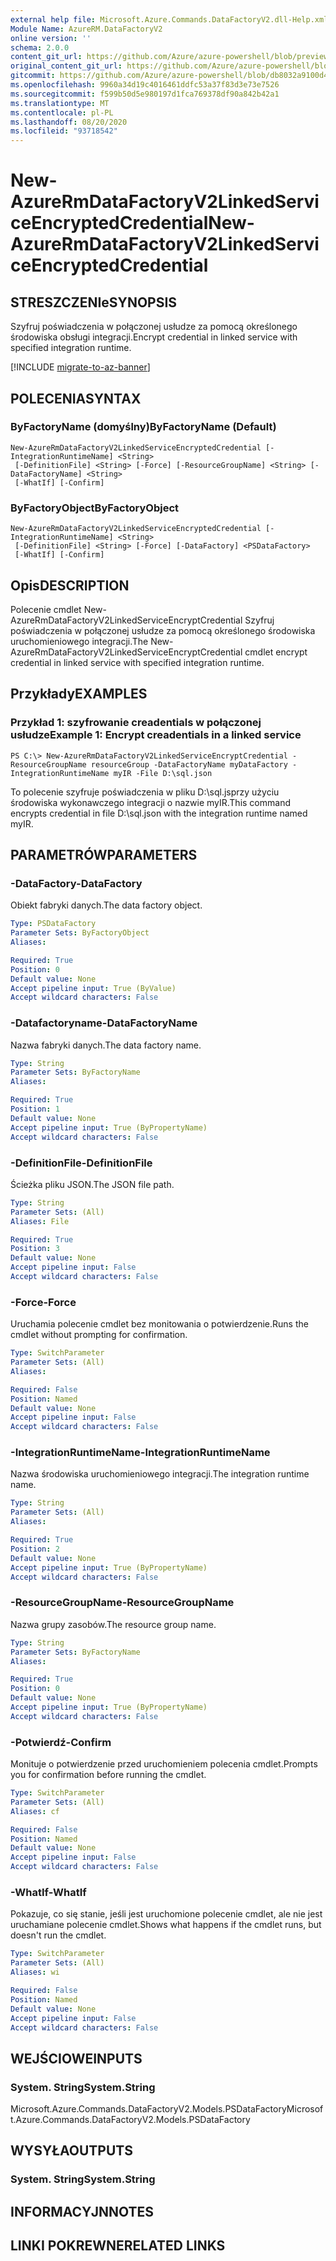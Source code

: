 ```yaml
---
external help file: Microsoft.Azure.Commands.DataFactoryV2.dll-Help.xml
Module Name: AzureRM.DataFactoryV2
online version: ''
schema: 2.0.0
content_git_url: https://github.com/Azure/azure-powershell/blob/preview/src/ResourceManager/DataFactories/Commands.DataFactoryV2/help/New-AzureRmDataFactoryV2LinkedServiceEncryptedCredential.md
original_content_git_url: https://github.com/Azure/azure-powershell/blob/preview/src/ResourceManager/DataFactories/Commands.DataFactoryV2/help/New-AzureRmDataFactoryV2LinkedServiceEncryptedCredential.md
gitcommit: https://github.com/Azure/azure-powershell/blob/db8032a9100d47fd3aa4248c7807d8e0bb538e83
ms.openlocfilehash: 9960a34d19c4016461ddfc53a37f83d3e73e7526
ms.sourcegitcommit: f599b50d5e980197d1fca769378df90a842b42a1
ms.translationtype: MT
ms.contentlocale: pl-PL
ms.lasthandoff: 08/20/2020
ms.locfileid: "93718542"
---
```

# <span data-ttu-id="05e2f-101">New-AzureRmDataFactoryV2LinkedServiceEncryptedCredential</span><span class="sxs-lookup"><span data-stu-id="05e2f-101">New-AzureRmDataFactoryV2LinkedServiceEncryptedCredential</span></span>

## <span data-ttu-id="05e2f-102">STRESZCZENIe</span><span class="sxs-lookup"><span data-stu-id="05e2f-102">SYNOPSIS</span></span>
<span data-ttu-id="05e2f-103">Szyfruj poświadczenia w połączonej usłudze za pomocą określonego środowiska obsługi integracji.</span><span class="sxs-lookup"><span data-stu-id="05e2f-103">Encrypt credential in linked service with specified integration runtime.</span></span>

[!INCLUDE [migrate-to-az-banner](../../includes/migrate-to-az-banner.md)]

## <span data-ttu-id="05e2f-104">POLECENIA</span><span class="sxs-lookup"><span data-stu-id="05e2f-104">SYNTAX</span></span>

### <span data-ttu-id="05e2f-105">ByFactoryName (domyślny)</span><span class="sxs-lookup"><span data-stu-id="05e2f-105">ByFactoryName (Default)</span></span>
```
New-AzureRmDataFactoryV2LinkedServiceEncryptedCredential [-IntegrationRuntimeName] <String>
 [-DefinitionFile] <String> [-Force] [-ResourceGroupName] <String> [-DataFactoryName] <String>
 [-WhatIf] [-Confirm]
```

### <span data-ttu-id="05e2f-106">ByFactoryObject</span><span class="sxs-lookup"><span data-stu-id="05e2f-106">ByFactoryObject</span></span>
```
New-AzureRmDataFactoryV2LinkedServiceEncryptedCredential [-IntegrationRuntimeName] <String>
 [-DefinitionFile] <String> [-Force] [-DataFactory] <PSDataFactory>
 [-WhatIf] [-Confirm]
```

## <span data-ttu-id="05e2f-107">Opis</span><span class="sxs-lookup"><span data-stu-id="05e2f-107">DESCRIPTION</span></span>
<span data-ttu-id="05e2f-108">Polecenie cmdlet New-AzureRmDataFactoryV2LinkedServiceEncryptCredential Szyfruj poświadczenia w połączonej usłudze za pomocą określonego środowiska uruchomieniowego integracji.</span><span class="sxs-lookup"><span data-stu-id="05e2f-108">The New-AzureRmDataFactoryV2LinkedServiceEncryptCredential cmdlet encrypt credential in linked service with specified integration runtime.</span></span>

## <span data-ttu-id="05e2f-109">Przykłady</span><span class="sxs-lookup"><span data-stu-id="05e2f-109">EXAMPLES</span></span>

### <span data-ttu-id="05e2f-110">Przykład 1: szyfrowanie creadentials w połączonej usłudze</span><span class="sxs-lookup"><span data-stu-id="05e2f-110">Example 1: Encrypt creadentials in a linked service</span></span>
```
PS C:\> New-AzureRmDataFactoryV2LinkedServiceEncryptCredential -ResourceGroupName resourceGroup -DataFactoryName myDataFactory -IntegrationRuntimeName myIR -File D:\sql.json
```

<span data-ttu-id="05e2f-111">To polecenie szyfruje poświadczenia w pliku D:\sql.jsprzy użyciu środowiska wykonawczego integracji o nazwie myIR.</span><span class="sxs-lookup"><span data-stu-id="05e2f-111">This command encrypts credential in file D:\sql.json with the integration runtime named myIR.</span></span>

## <span data-ttu-id="05e2f-112">PARAMETRÓW</span><span class="sxs-lookup"><span data-stu-id="05e2f-112">PARAMETERS</span></span>

### <span data-ttu-id="05e2f-113">-DataFactory</span><span class="sxs-lookup"><span data-stu-id="05e2f-113">-DataFactory</span></span>
<span data-ttu-id="05e2f-114">Obiekt fabryki danych.</span><span class="sxs-lookup"><span data-stu-id="05e2f-114">The data factory object.</span></span>

```yaml
Type: PSDataFactory
Parameter Sets: ByFactoryObject
Aliases: 

Required: True
Position: 0
Default value: None
Accept pipeline input: True (ByValue)
Accept wildcard characters: False
```

### <span data-ttu-id="05e2f-115">-Datafactoryname</span><span class="sxs-lookup"><span data-stu-id="05e2f-115">-DataFactoryName</span></span>
<span data-ttu-id="05e2f-116">Nazwa fabryki danych.</span><span class="sxs-lookup"><span data-stu-id="05e2f-116">The data factory name.</span></span>

```yaml
Type: String
Parameter Sets: ByFactoryName
Aliases: 

Required: True
Position: 1
Default value: None
Accept pipeline input: True (ByPropertyName)
Accept wildcard characters: False
```

### <span data-ttu-id="05e2f-117">-DefinitionFile</span><span class="sxs-lookup"><span data-stu-id="05e2f-117">-DefinitionFile</span></span>
<span data-ttu-id="05e2f-118">Ścieżka pliku JSON.</span><span class="sxs-lookup"><span data-stu-id="05e2f-118">The JSON file path.</span></span>

```yaml
Type: String
Parameter Sets: (All)
Aliases: File

Required: True
Position: 3
Default value: None
Accept pipeline input: False
Accept wildcard characters: False
```

### <span data-ttu-id="05e2f-119">-Force</span><span class="sxs-lookup"><span data-stu-id="05e2f-119">-Force</span></span>
<span data-ttu-id="05e2f-120">Uruchamia polecenie cmdlet bez monitowania o potwierdzenie.</span><span class="sxs-lookup"><span data-stu-id="05e2f-120">Runs the cmdlet without prompting for confirmation.</span></span>

```yaml
Type: SwitchParameter
Parameter Sets: (All)
Aliases: 

Required: False
Position: Named
Default value: None
Accept pipeline input: False
Accept wildcard characters: False
```

### <span data-ttu-id="05e2f-121">-IntegrationRuntimeName</span><span class="sxs-lookup"><span data-stu-id="05e2f-121">-IntegrationRuntimeName</span></span>
<span data-ttu-id="05e2f-122">Nazwa środowiska uruchomieniowego integracji.</span><span class="sxs-lookup"><span data-stu-id="05e2f-122">The integration runtime name.</span></span>

```yaml
Type: String
Parameter Sets: (All)
Aliases: 

Required: True
Position: 2
Default value: None
Accept pipeline input: True (ByPropertyName)
Accept wildcard characters: False
```

### <span data-ttu-id="05e2f-123">-ResourceGroupName</span><span class="sxs-lookup"><span data-stu-id="05e2f-123">-ResourceGroupName</span></span>
<span data-ttu-id="05e2f-124">Nazwa grupy zasobów.</span><span class="sxs-lookup"><span data-stu-id="05e2f-124">The resource group name.</span></span>

```yaml
Type: String
Parameter Sets: ByFactoryName
Aliases: 

Required: True
Position: 0
Default value: None
Accept pipeline input: True (ByPropertyName)
Accept wildcard characters: False
```

### <span data-ttu-id="05e2f-125">-Potwierdź</span><span class="sxs-lookup"><span data-stu-id="05e2f-125">-Confirm</span></span>
<span data-ttu-id="05e2f-126">Monituje o potwierdzenie przed uruchomieniem polecenia cmdlet.</span><span class="sxs-lookup"><span data-stu-id="05e2f-126">Prompts you for confirmation before running the cmdlet.</span></span>

```yaml
Type: SwitchParameter
Parameter Sets: (All)
Aliases: cf

Required: False
Position: Named
Default value: None
Accept pipeline input: False
Accept wildcard characters: False
```

### <span data-ttu-id="05e2f-127">-WhatIf</span><span class="sxs-lookup"><span data-stu-id="05e2f-127">-WhatIf</span></span>
<span data-ttu-id="05e2f-128">Pokazuje, co się stanie, jeśli jest uruchomione polecenie cmdlet, ale nie jest uruchamiane polecenie cmdlet.</span><span class="sxs-lookup"><span data-stu-id="05e2f-128">Shows what happens if the cmdlet runs, but doesn't run the cmdlet.</span></span>

```yaml
Type: SwitchParameter
Parameter Sets: (All)
Aliases: wi

Required: False
Position: Named
Default value: None
Accept pipeline input: False
Accept wildcard characters: False
```

## <span data-ttu-id="05e2f-129">WEJŚCIOWE</span><span class="sxs-lookup"><span data-stu-id="05e2f-129">INPUTS</span></span>

### <span data-ttu-id="05e2f-130">System. String</span><span class="sxs-lookup"><span data-stu-id="05e2f-130">System.String</span></span>
<span data-ttu-id="05e2f-131">Microsoft.Azure.Commands.DataFactoryV2.Models.PSDataFactory</span><span class="sxs-lookup"><span data-stu-id="05e2f-131">Microsoft.Azure.Commands.DataFactoryV2.Models.PSDataFactory</span></span>


## <span data-ttu-id="05e2f-132">WYSYŁA</span><span class="sxs-lookup"><span data-stu-id="05e2f-132">OUTPUTS</span></span>

### <span data-ttu-id="05e2f-133">System. String</span><span class="sxs-lookup"><span data-stu-id="05e2f-133">System.String</span></span>


## <span data-ttu-id="05e2f-134">INFORMACYJN</span><span class="sxs-lookup"><span data-stu-id="05e2f-134">NOTES</span></span>

## <span data-ttu-id="05e2f-135">LINKI POKREWNE</span><span class="sxs-lookup"><span data-stu-id="05e2f-135">RELATED LINKS</span></span>

